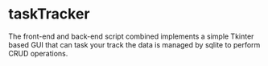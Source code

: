 # taskTracker

The front-end and back-end script combined implements a simple Tkinter based GUI that can task your track the data is managed by sqlite to perform CRUD operations.

